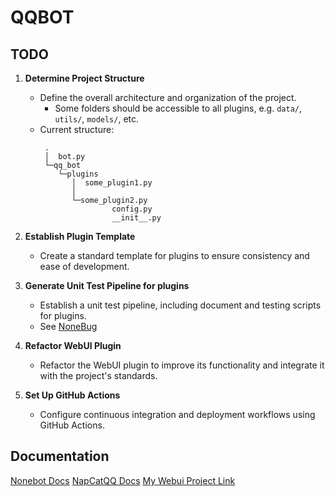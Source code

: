 # QQBOT

## TODO

1. **Determine Project Structure**
   - Define the overall architecture and organization of the project.
      - Some folders should be accessible to all plugins, e.g. `data/`, `utils/`, `models/`, etc.
   - Current structure:
     ```
      .
      │  bot.py
      └─qq_bot
         └─plugins
            │  some_plugin1.py
            │
            └─some_plugin2.py
                     config.py
                     __init__.py
     ```

2. **Establish Plugin Template**
   - Create a standard template for plugins to ensure consistency and ease of development.

3. **Generate Unit Test Pipeline for plugins**
   - Establish a unit test pipeline, including document and testing scripts for plugins.
   - See [NoneBug](https://nonebot.dev/docs/best-practice/testing/)

4. **Refactor WebUI Plugin**
   - Refactor the WebUI plugin to improve its functionality and integrate it with the project's standards.

5. **Set Up GitHub Actions**
   - Configure continuous integration and deployment workflows using GitHub Actions.

## Documentation

[Nonebot Docs](https://nonebot.dev/)
[NapCatQQ Docs](https://napneko.github.io/zh-CN/)
[My Webui Project Link](https://github.com/RichardXue123/stable-diffusion-webui)
